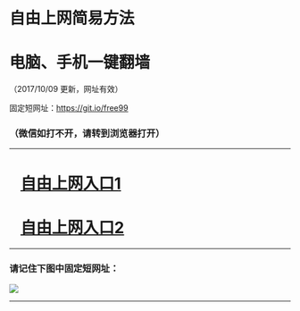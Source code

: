 ﻿# 自由上网简易方法

# 电脑、手机一键翻墙

（2017/10/09 更新，网址有效）

固定短网址：https://git.io/free99

### （微信如打不开，请转到浏览器打开）


***





# &nbsp;&nbsp; <a href="http://ft2327513465.fwq-tz-1001.info/fwqtz01.html?t=100900123999 " target="_blank">自由上网入口1</a>
# &nbsp;&nbsp; <a href="http://ft2161525970.fwq-tz-1002.info/fwqtz02.html?t=100900120175 " target="_blank">自由上网入口2</a>
***

### 请记住下图中固定短网址：

<img src="https://s3-us-west-2.amazonaws.com/fwq-1001/yjfq-20170905okok.png" /> 


***


